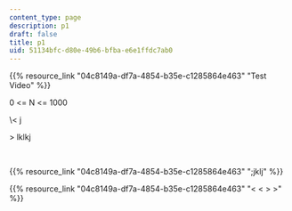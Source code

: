 ```yaml
---
content_type: page
description: p1
draft: false
title: p1
uid: 51134bfc-d80e-49b6-bfba-e6e1ffdc7ab0
---
```

{{% resource_link "04c8149a-df7a-4854-b35e-c1285864e463" "Test Video" %}}

0 \<= N \<= 1000

\\\< j 

\> lklkj

 

{{% resource_link "04c8149a-df7a-4854-b35e-c1285864e463" ";jklj" %}}

{{% resource_link "04c8149a-df7a-4854-b35e-c1285864e463" "\< \< > >" %}}